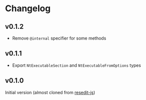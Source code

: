 # Changelog

## v0.1.2

- Remove `@internal` specifier for some methods

## v0.1.1

- Export `NtExecutableSection` and `NtExecutableFromOptions` types

## v0.1.0

Initial version (almost cloned from [resedit-js](https://github.com/jet2jet/resedit-js))
